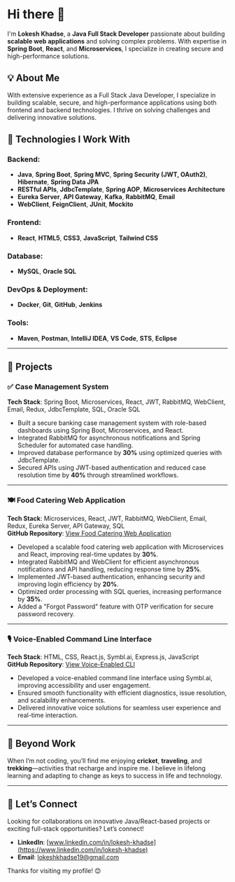 # Hi there 👋

I'm **Lokesh Khadse**, a **Java Full Stack Developer** passionate about building **scalable web applications** and solving complex problems. With expertise in **Spring Boot**, **React**, and **Microservices**, I specialize in creating secure and high-performance solutions.

## 💡 About Me
With extensive experience as a Full Stack Java Developer, I specialize in building scalable, secure, and high-performance applications using both frontend and backend technologies. I thrive on solving challenges and delivering innovative solutions.

## 🔧 Technologies I Work With
### Backend:
- **Java**, **Spring Boot**, **Spring MVC**, **Spring Security (JWT, OAuth2)**, **Hibernate**, **Spring Data JPA**
- **RESTful APIs**, **JdbcTemplate**, **Spring AOP**, **Microservices Architecture**
- **Eureka Server**, **API Gateway**, **Kafka**, **RabbitMQ**, **Email**
- **WebClient**, **FeignClient**, **JUnit**, **Mockito**

### Frontend:
- **React**, **HTML5**, **CSS3**, **JavaScript**, **Tailwind CSS**

### Database:
- **MySQL**, **Oracle SQL**

### DevOps & Deployment:
- **Docker**, **Git**, **GitHub**, **Jenkins**

### Tools:
- **Maven**, **Postman**, **IntelliJ IDEA**, **VS Code**, **STS**, **Eclipse**

---

## 📂 Projects

### ✅ Case Management System
**Tech Stack**: Spring Boot, Microservices, React, JWT, RabbitMQ, WebClient, Email, Redux, JdbcTemplate, SQL, Oracle SQL  

- Built a secure banking case management system with role-based dashboards using Spring Boot, Microservices, and React.
- Integrated RabbitMQ for asynchronous notifications and Spring Scheduler for automated case handling.
- Improved database performance by **30%** using optimized queries with JdbcTemplate.
- Secured APIs using JWT-based authentication and reduced case resolution time by **40%** through streamlined workflows.

---

### 🍽️ Food Catering Web Application
**Tech Stack**: Microservices, React, JWT, RabbitMQ, WebClient, Email, Redux, Eureka Server, API Gateway, SQL  
**GitHub Repository**: [View Food Catering Web Application](https://github.com/Food-Catering-Project)

- Developed a scalable food catering web application with Microservices and React, improving real-time updates by **30%**.
- Integrated RabbitMQ and WebClient for efficient asynchronous notifications and API handling, reducing response time by **25%**.
- Implemented JWT-based authentication, enhancing security and improving login efficiency by **20%**.
- Optimized order processing with SQL queries, increasing performance by **35%**.
- Added a "Forgot Password" feature with OTP verification for secure password recovery.

---

### 🎙️ Voice-Enabled Command Line Interface
**Tech Stack**: HTML, CSS, React.js, Symbl.ai, Express.js, JavaScript  
**GitHub Repository**: [View Voice-Enabled CLI](https://github.com/Lokeshkhadse/FinalYearProject)

- Developed a voice-enabled command line interface using Symbl.ai, improving accessibility and user engagement.
- Ensured smooth functionality with efficient diagnostics, issue resolution, and scalability enhancements.
- Delivered innovative voice solutions for seamless user experience and real-time interaction.

---

## 🌱 Beyond Work
When I’m not coding, you’ll find me enjoying **cricket**, **traveling**, and **trekking**—activities that recharge and inspire me. I believe in lifelong learning and adapting to change as keys to success in life and technology.

---

## 🤝 Let’s Connect
Looking for collaborations on innovative Java/React-based projects or exciting full-stack opportunities? Let’s connect!  
- **LinkedIn**: [www.linkedin.com/in/lokesh-khadse](https://www.linkedin.com/in/lokesh-khadse)  
- **Email**: [lokeshkhadse19@gmail.com](mailto:lokeshkhadse19@gmail.com)

Thanks for visiting my profile! 😊
